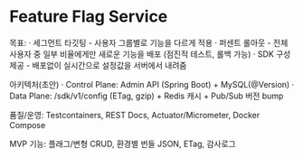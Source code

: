 # Feature Flag Service
목표: 
· 세그먼트 타깃팅 - 사용자 그룹별로 기능을 다르게 적용 
· 퍼센트 롤아웃 - 전체 사용자 중 일부 비율에게만 새로운 기능을 배포 (점진적 테스트, 롤백 가능)
· SDK 구성 제공 - 배포없이 실시간으로 설정값을 서버에서 내려줌

아키텍처(초안)
· Control Plane: Admin API (Spring Boot) + MySQL(@Version)
· Data Plane: /sdk/v1/config (ETag, gzip) + Redis 캐시 + Pub/Sub 버전 bump

품질/운영: Testcontainers, REST Docs, Actuator/Micrometer, Docker Compose

MVP 기능: 플래그/변형 CRUD, 환경별 번들 JSON, ETag, 감사로그
